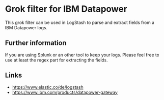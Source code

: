 # Grok filter for IBM Datapower 
This grok filter can be used in LogStash to parse and extract fields from a IBM Datapower logs.
## Further information
If you are using Splunk or an other tool to keep your logs. Please feel free to use at least the regex part for extracting the fields. 
## Links
- https://www.elastic.co/de/logstash
- https://www.ibm.com/products/datapower-gateway